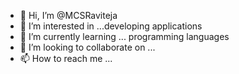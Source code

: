 - 👋 Hi, I’m @MCSRaviteja
- 👀 I’m interested in ...developing applications
- 🌱 I’m currently learning ... programming languages
- 💞️ I’m looking to collaborate on ...
- 📫 How to reach me ...

<!---
MCSRaviteja/MCSRaviteja is a ✨ special ✨ repository because its `README.md` (this file) appears on your GitHub profile.
You can click the Preview link to take a look at your changes.
--->
